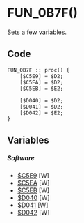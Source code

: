 # FUN_0B7F()
Sets a few variables.
## Code
```
FUN_0B7F :: proc() {
	[$C5E9] = $D2;
    [$C5EA] = $D2;
    [$C5EB] = $E2;

    [$D040] = $D2;
    [$D041] = $D2;
    [$D042] = $E2;
}
```
## Variables
##### Software
- [$C5E9](variables/software/C5E9.md) [W]
- [$C5EA](variables/software/C5EA.md) [W]
- [$C5EB](variables/software/C5EB.md) [W]
- [$D040](variables/software/D040.md) [W]
- [$D041](variables/software/D041.md) [W]
- [$D042](variables/software/D042.md) [W]